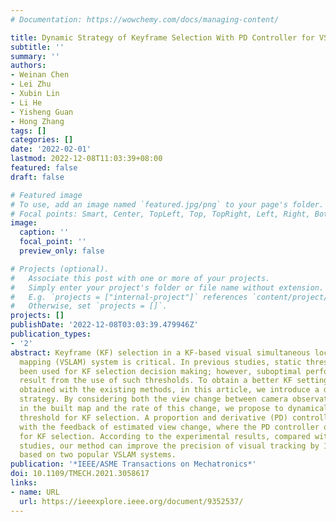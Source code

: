 ```yaml
---
# Documentation: https://wowchemy.com/docs/managing-content/

title: Dynamic Strategy of Keyframe Selection With PD Controller for VSLAM Systems
subtitle: ''
summary: ''
authors:
- Weinan Chen
- Lei Zhu
- Xubin Lin
- Li He
- Yisheng Guan
- Hong Zhang
tags: []
categories: []
date: '2022-02-01'
lastmod: 2022-12-08T11:03:39+08:00
featured: false
draft: false

# Featured image
# To use, add an image named `featured.jpg/png` to your page's folder.
# Focal points: Smart, Center, TopLeft, Top, TopRight, Left, Right, BottomLeft, Bottom, BottomRight.
image:
  caption: ''
  focal_point: ''
  preview_only: false

# Projects (optional).
#   Associate this post with one or more of your projects.
#   Simply enter your project's folder or file name without extension.
#   E.g. `projects = ["internal-project"]` references `content/project/deep-learning/index.md`.
#   Otherwise, set `projects = []`.
projects: []
publishDate: '2022-12-08T03:03:39.479946Z'
publication_types:
- '2'
abstract: Keyframe (KF) selection in a KF-based visual simultaneous localization and
  mapping (VSLAM) system is critical. In previous studies, static thresholds have
  been used for KF selection decision making; however, suboptimal performance can
  result from the use of such thresholds. To obtain a better KF setting than that
  obtained with the existing methods, in this article, we introduce a dynamic KF selection
  strategy. By considering both the view change between camera observation and KFs
  in the built map and the rate of this change, we propose to dynamically adjust the
  threshold for KF selection. A proportion and derivative (PD) controller is designed
  with the feedback of estimated view change, where the PD controller output is used
  for KF selection. According to the experimental results, compared with the existing
  studies, our method can improve the precision of visual tracking by 17.5% and 16.7%
  based on two popular VSLAM systems.
publication: '*IEEE/ASME Transactions on Mechatronics*'
doi: 10.1109/TMECH.2021.3058617
links:
- name: URL
  url: https://ieeexplore.ieee.org/document/9352537/
---
```

